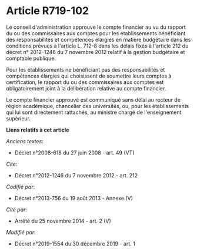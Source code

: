 # Article R719-102

Le conseil d'administration approuve le compte financier au vu du rapport du ou des commissaires aux comptes pour les
établissements bénéficiant des responsabilités et compétences élargies en matière budgétaire dans les conditions prévues à
l'article L. 712-8 dans les délais fixés à l'article 212 du décret n° 2012-1246 du 7 novembre 2012 relatif à la gestion
budgétaire et comptable publique.

Pour les établissements ne bénéficiant pas des responsabilités et compétences élargies qui choisissent de soumettre leurs
comptes à certification, le rapport du ou des commissaires aux comptes est obligatoirement joint à la délibération relative
au compte financier.

Le compte financier approuvé est communiqué sans délai au recteur de région académique, chancelier des universités, ou, pour
les établissements qui lui sont directement rattachés, au ministre chargé de l'enseignement supérieur.

**Liens relatifs à cet article**

_Anciens textes_:

  - Décret n°2008-618 du 27 juin 2008 - art. 49 (VT)

_Cite_:

  - Décret n°2012-1246 du 7 novembre 2012 - art. 212

_Codifié par_:

  - Décret n°2013-756 du 19 août 2013 -  Annexe (V)

_Cité par_:

  - Arrêté du 25 novembre 2014 - art. 2 (V)

_Modifié par_:

  - Décret n°2019-1554 du 30 décembre 2019 - art. 1
